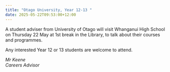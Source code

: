 ```yaml
---
title: "Otago University, Year 12-13 "
date: 2025-05-22T09:53:00+12:00
---
```

A student adviser from University of Otago will visit Whanganui High School on Thursday 22 May at 1st break in the Library, to talk about their courses and programmes. 

Any interested Year 12 or 13 students are welcome to attend.

*Mr Keene  
Careers Advisor*

